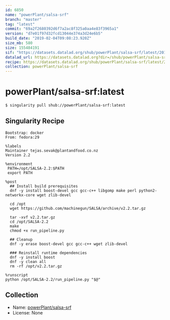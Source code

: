 ```yaml
---
id: 6850
name: "powerPlant/salsa-srf"
branch: "master"
tag: "latest"
commit: "69a2f2680392d6f7a2ac8f325a0aa4e83f3965a1"
version: "d7e01f97d32fcd13044e374a3d24e6b5"
build_date: "2019-02-04T09:08:23.920Z"
size_mb: 580
size: 155484191
sif: "https://datasets.datalad.org/shub/powerPlant/salsa-srf/latest/2019-02-04-69a2f268-d7e01f97/d7e01f97d32fcd13044e374a3d24e6b5.simg"
datalad_url: https://datasets.datalad.org?dir=/shub/powerPlant/salsa-srf/latest/2019-02-04-69a2f268-d7e01f97/
recipe: https://datasets.datalad.org/shub/powerPlant/salsa-srf/latest/2019-02-04-69a2f268-d7e01f97/Singularity
collection: powerPlant/salsa-srf
---
```


# powerPlant/salsa-srf:latest

```bash
$ singularity pull shub://powerPlant/salsa-srf:latest
```

## Singularity Recipe

```singularity
Bootstrap: docker
From: fedora:29

%labels
Maintainer tejas.sevak@plantandfood.co.nz
Version 2.2

%environment
 PATH=/opt/SALSA-2.2:$PATH
 export PATH

%post
  ## Install build prerequisites
  dnf -y install boost-devel gcc gcc-c++ libgomp make perl python2-networkx-core wget zlib-devel

  cd /opt
  wget https://github.com/machinegun/SALSA/archive/v2.2.tar.gz

  tar -xvf v2.2.tar.gz
  cd /opt/SALSA-2.2
  make
  chmod +x run_pipeline.py

  ## Cleanup
  dnf -y erase boost-devel gcc gcc-c++ wget zlib-devel

  ### Reinstall runtime dependencies
  dnf -y install boost
  dnf -y clean all
  rm -rf /opt/v2.2.tar.gz

%runscript
python /opt/SALSA-2.2/run_pipeline.py "$@"
```

## Collection

 - Name: [powerPlant/salsa-srf](https://github.com/powerPlant/salsa-srf)
 - License: None

